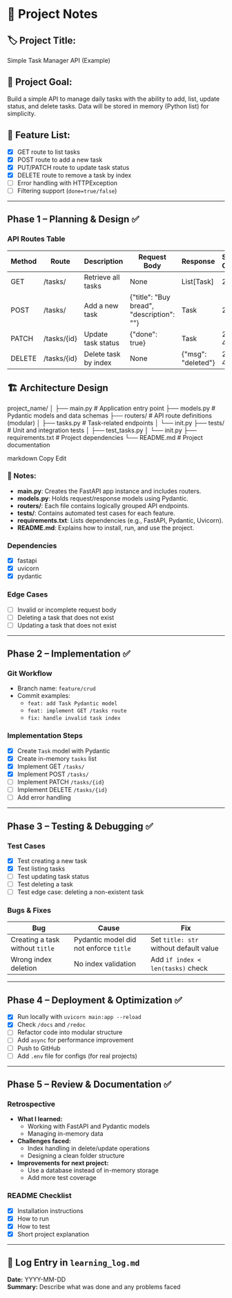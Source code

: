 # 📓 Project Notes

## 🏷 Project Title:
Simple Task Manager API (Example)

## 🎯 Project Goal:
Build a simple API to manage daily tasks with the ability to add, list, update status, and delete tasks. Data will be stored in memory (Python list) for simplicity.

## 🧩 Feature List:
- [x] GET route to list tasks
- [x] POST route to add a new task
- [x] PUT/PATCH route to update task status
- [x] DELETE route to remove a task by index
- [ ] Error handling with HTTPException
- [ ] Filtering support (`done=true/false`)

---

## Phase 1 – Planning & Design ✅
### API Routes Table
| Method | Route        | Description                   | Request Body                             | Response           | Status Codes |
|--------|--------------|--------------------------------|-------------------------------------------|--------------------|--------------|
| GET    | /tasks/      | Retrieve all tasks             | None                                      | List[Task]         | 200          |
| POST   | /tasks/      | Add a new task                 | {"title": "Buy bread", "description": ""} | Task               | 201          |
| PATCH  | /tasks/{id}  | Update task status             | {"done": true}                            | Task               | 200, 404     |
| DELETE | /tasks/{id}  | Delete task by index           | None                                      | {"msg": "deleted"} | 200, 404     |

## 🏗 Architecture Design

project_name/
│
├── main.py # Application entry point
├── models.py # Pydantic models and data schemas
├── routers/ # API route definitions (modular)
│ ├── tasks.py # Task-related endpoints
│ └── init.py
├── tests/ # Unit and integration tests
│ ├── test_tasks.py
│ └── init.py
├── requirements.txt # Project dependencies
└── README.md # Project documentation

markdown
Copy
Edit

### 📌 Notes:
- **main.py**: Creates the FastAPI app instance and includes routers.
- **models.py**: Holds request/response models using Pydantic.
- **routers/**: Each file contains logically grouped API endpoints.
- **tests/**: Contains automated test cases for each feature.
- **requirements.txt**: Lists dependencies (e.g., FastAPI, Pydantic, Uvicorn).
- **README.md**: Explains how to install, run, and use the project.


### Dependencies
- [x] fastapi
- [x] uvicorn
- [x] pydantic

### Edge Cases
- [ ] Invalid or incomplete request body
- [ ] Deleting a task that does not exist
- [ ] Updating a task that does not exist

---

## Phase 2 – Implementation ✅
### Git Workflow
- Branch name: `feature/crud`
- Commit examples:
  - `feat: add Task Pydantic model`
  - `feat: implement GET /tasks route`
  - `fix: handle invalid task index`

### Implementation Steps
- [x] Create `Task` model with Pydantic
- [x] Create in-memory `tasks` list
- [x] Implement GET `/tasks/`
- [x] Implement POST `/tasks/`
- [ ] Implement PATCH `/tasks/{id}`
- [ ] Implement DELETE `/tasks/{id}`
- [ ] Add error handling

---

## Phase 3 – Testing & Debugging ✅
### Test Cases
- [x] Test creating a new task
- [x] Test listing tasks
- [ ] Test updating task status
- [ ] Test deleting a task
- [ ] Test edge case: deleting a non-existent task

### Bugs & Fixes
| Bug                              | Cause                                  | Fix                                         |
|----------------------------------|----------------------------------------|---------------------------------------------|
| Creating a task without `title`  | Pydantic model did not enforce `title` | Set `title: str` without default value      |
| Wrong index deletion             | No index validation                    | Add `if index < len(tasks)` check           |

---

## Phase 4 – Deployment & Optimization ✅
- [x] Run locally with `uvicorn main:app --reload`
- [x] Check `/docs` and `/redoc`
- [ ] Refactor code into modular structure
- [ ] Add `async` for performance improvement
- [ ] Push to GitHub
- [ ] Add `.env` file for configs (for real projects)

---

## Phase 5 – Review & Documentation ✅
### Retrospective
- **What I learned:**
  - Working with FastAPI and Pydantic models
  - Managing in-memory data
- **Challenges faced:**
  - Index handling in delete/update operations
  - Designing a clean folder structure
- **Improvements for next project:**
  - Use a database instead of in-memory storage
  - Add more test coverage

### README Checklist
- [x] Installation instructions
- [x] How to run
- [x] How to test
- [x] Short project explanation

---

## 📅 Log Entry in `learning_log.md`
**Date:** YYYY-MM-DD  
**Summary:** Describe what was done and any problems faced
